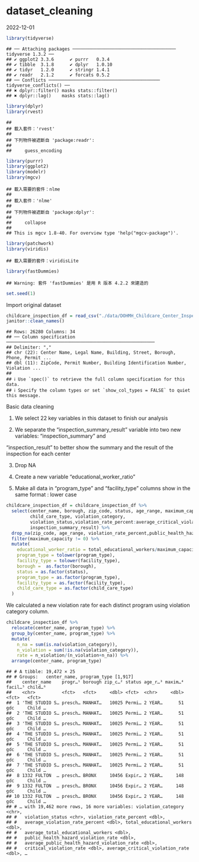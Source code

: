 dataset_cleaning
================
2022-12-01

``` r
library(tidyverse)
```

    ## ── Attaching packages ─────────────────────────────────────── tidyverse 1.3.2 ──
    ## ✔ ggplot2 3.3.6      ✔ purrr   0.3.4 
    ## ✔ tibble  3.1.8      ✔ dplyr   1.0.10
    ## ✔ tidyr   1.2.0      ✔ stringr 1.4.1 
    ## ✔ readr   2.1.2      ✔ forcats 0.5.2 
    ## ── Conflicts ────────────────────────────────────────── tidyverse_conflicts() ──
    ## ✖ dplyr::filter() masks stats::filter()
    ## ✖ dplyr::lag()    masks stats::lag()

``` r
library(dplyr)
library(rvest)
```

    ## 
    ## 載入套件：'rvest'
    ## 
    ## 下列物件被遮斷自 'package:readr':
    ## 
    ##     guess_encoding

``` r
library(purrr)
library(ggplot2)
library(modelr)
library(mgcv)
```

    ## 載入需要的套件：nlme
    ## 
    ## 載入套件：'nlme'
    ## 
    ## 下列物件被遮斷自 'package:dplyr':
    ## 
    ##     collapse
    ## 
    ## This is mgcv 1.8-40. For overview type 'help("mgcv-package")'.

``` r
library(patchwork)
library(viridis)
```

    ## 載入需要的套件：viridisLite

``` r
library(fastDummies)
```

    ## Warning: 套件 'fastDummies' 是用 R 版本 4.2.2 來建造的

``` r
set.seed(1)
```

Import original dataset

``` r
childcare_inspection_df = read_csv("./data/DOHMH_Childcare_Center_Inspections.csv") %>% 
janitor::clean_names()
```

    ## Rows: 26280 Columns: 34
    ## ── Column specification ────────────────────────────────────────────────────────
    ## Delimiter: ","
    ## chr (22): Center Name, Legal Name, Building, Street, Borough, Phone, Permit ...
    ## dbl (11): ZipCode, Permit Number, Building Identification Number, Violation ...
    ## 
    ## ℹ Use `spec()` to retrieve the full column specification for this data.
    ## ℹ Specify the column types or set `show_col_types = FALSE` to quiet this message.

Basic data cleaning

1.  We select 22 key variables in this dataset to finish our analysis

2.  We separate the “inspection_summary_result” variable into two new
    variables: “inspection_summary” and

“inspection_result” to better show the summary and the result of the
inspection for each center

3.  Drop NA

4.  Create a new variable “educational_worker_ratio”

5.  Make all data in “program_type” and “facility_type” columns show in
    the same format : lower case

``` r
childcare_inspection_df = childcare_inspection_df %>% 
  select(center_name, borough, zip_code, status, age_range, maximum_capacity,program_type, facility_type, 
         child_care_type, violation_category,
         violation_status,violation_rate_percent:average_critical_violation_rate,regulation_summary,
         inspection_summary_result) %>%
  drop_na(zip_code, age_range, violation_rate_percent,public_health_hazard_violation_rate, critical_violation_rate) %>% 
  filter(maximum_capacity != 0) %>% 
  mutate(
    educational_worker_ratio = total_educational_workers/maximum_capacity,
    program_type = tolower(program_type),
    facility_type = tolower(facility_type),
    borough =  as.factor(borough),
    status = as.factor(status),
    program_type = as.factor(program_type),
    facility_type = as.factor(facility_type),
    child_care_type = as.factor(child_care_type)
  )
```

We calculated a new violation rate for each distinct program using
violation category column.

``` r
childcare_inspection_df %>% 
  relocate(center_name, program_type) %>% 
  group_by(center_name, program_type) %>% 
  mutate(
    n_na = sum(is.na(violation_category)), 
    n_violation = sum(!is.na(violation_category)), 
    rate = n_violation/(n_violation+n_na)) %>% 
  arrange(center_name, program_type)
```

    ## # A tibble: 19,472 × 25
    ## # Groups:   center_name, program_type [1,917]
    ##    center_name    progr…¹ borough zip_c…² status age_r…³ maxim…⁴ facil…⁵ child…⁶
    ##    <chr>          <fct>   <fct>     <dbl> <fct>  <chr>     <dbl> <fct>   <fct>  
    ##  1 'THE STUDIO S… presch… MANHAT…   10025 Permi… 2 YEAR…      51 gdc     Child …
    ##  2 'THE STUDIO S… presch… MANHAT…   10025 Permi… 2 YEAR…      51 gdc     Child …
    ##  3 'THE STUDIO S… presch… MANHAT…   10025 Permi… 2 YEAR…      51 gdc     Child …
    ##  4 'THE STUDIO S… presch… MANHAT…   10025 Permi… 2 YEAR…      51 gdc     Child …
    ##  5 'THE STUDIO S… presch… MANHAT…   10025 Permi… 2 YEAR…      51 gdc     Child …
    ##  6 'THE STUDIO S… presch… MANHAT…   10025 Permi… 2 YEAR…      51 gdc     Child …
    ##  7 'THE STUDIO S… presch… MANHAT…   10025 Permi… 2 YEAR…      51 gdc     Child …
    ##  8 1332 FULTON  … presch… BRONX     10456 Expir… 2 YEAR…     148 gdc     Child …
    ##  9 1332 FULTON  … presch… BRONX     10456 Expir… 2 YEAR…     148 gdc     Child …
    ## 10 1332 FULTON  … presch… BRONX     10456 Expir… 2 YEAR…     148 gdc     Child …
    ## # … with 19,462 more rows, 16 more variables: violation_category <chr>,
    ## #   violation_status <chr>, violation_rate_percent <dbl>,
    ## #   average_violation_rate_percent <dbl>, total_educational_workers <dbl>,
    ## #   average_total_educational_workers <dbl>,
    ## #   public_health_hazard_violation_rate <dbl>,
    ## #   average_public_health_hazard_violation_rate <dbl>,
    ## #   critical_violation_rate <dbl>, average_critical_violation_rate <dbl>, …
